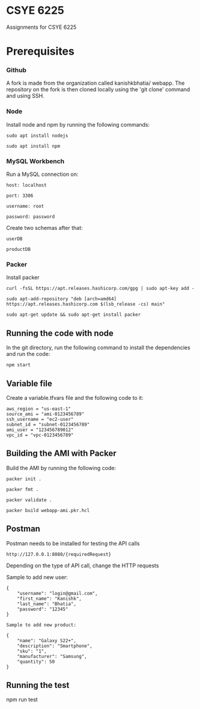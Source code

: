 # CSYE 6225

Assignments for CSYE 6225

# Prerequisites

### Github

A fork is made from the organization called kanishkbhatia/ webapp. The repository on the fork is then cloned locally using the 'git clone' command and using SSH.

### Node

Install node and npm by running the following commands:

```
sudo apt install nodejs

sudo apt install npm
```

### MySQL Workbench

Run a MySQL connection on:
```
host: localhost

port: 3306

username: root

password: password
```

Create two schemas after that:
```
userDB

productDB
```

### Packer

Install packer
```
curl -fsSL https://apt.releases.hashicorp.com/gpg | sudo apt-key add -

sudo apt-add-repository "deb [arch=amd64] https://apt.releases.hashicorp.com $(lsb_release -cs) main"

sudo apt-get update && sudo apt-get install packer
```

## Running the code with node

In the git directory, run the following command to install the dependencies and run the code:
```
npm start
```

## Variable file

Create a variable.tfvars file and the following code to it:

```
aws_region = "us-east-1"
source_ami = "ami-0123456789"
ssh_username = "ec2-user"
subnet_id = "subnet-0123456789"
ami_user = "123456789012"
vpc_id = "vpc-0123456789"
```

## Building the AMI with Packer

Build the AMI by running the following code:
```
packer init .

packer fmt .

packer validate .

packer build webapp-ami.pkr.hcl
```

## Postman

Postman needs to be installed for testing the API calls
```
http://127.0.0.1:8080/{requiredRequest}
```

Depending on the type of API call, change the HTTP requests

Sample to add new user:
```
{
    "username": "login@gmail.com",
    "first_name": "Kanishk",
    "last_name": "Bhatia",
    "password": "12345"
}

Sample to add new product:

{
    "name": "Galaxy S22+",
    "description": "Smartphone",
    "sku": "1",
    "manufacturer": "Samsung",
    "quantity": 50
}
```

## Running the test

npm run test

